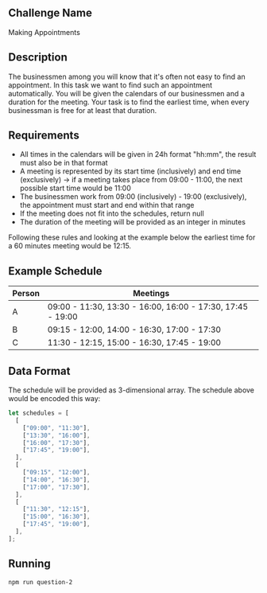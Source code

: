 ## Challenge Name

Making Appointments

## Description

The businessmen among you will know that it's often not easy to find an appointment. In this task we want to find such an appointment automatically. You will be given the calendars of our businessmen and a duration for the meeting. Your task is to find the earliest time, when every businessman is free for at least that duration.

## Requirements

- All times in the calendars will be given in 24h format "hh:mm", the result must also be in that format
- A meeting is represented by its start time (inclusively) and end time (exclusively) -> if a meeting takes place from 09:00 - 11:00, the next possible start time would be 11:00
- The businessmen work from 09:00 (inclusively) - 19:00 (exclusively), the appointment must start and end within that range
- If the meeting does not fit into the schedules, return null
- The duration of the meeting will be provided as an integer in minutes

Following these rules and looking at the example below the earliest time for a 60 minutes meeting would be 12:15.

## Example Schedule

| Person | Meetings                                                   |
| ------ | ---------------------------------------------------------- |
| A      | 09:00 - 11:30, 13:30 - 16:00, 16:00 - 17:30, 17:45 - 19:00 |
| B      | 09:15 - 12:00, 14:00 - 16:30, 17:00 - 17:30                |
| C      | 11:30 - 12:15, 15:00 - 16:30, 17:45 - 19:00                |

## Data Format

The schedule will be provided as 3-dimensional array. The schedule above would be encoded this way:

```javascript
let schedules = [
  [
    ["09:00", "11:30"],
    ["13:30", "16:00"],
    ["16:00", "17:30"],
    ["17:45", "19:00"],
  ],
  [
    ["09:15", "12:00"],
    ["14:00", "16:30"],
    ["17:00", "17:30"],
  ],
  [
    ["11:30", "12:15"],
    ["15:00", "16:30"],
    ["17:45", "19:00"],
  ],
];
```

## Running

    npm run question-2
